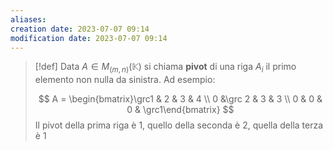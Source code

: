 ```yaml
---
aliases: 
creation date: 2023-07-07 09:14
modification date: 2023-07-07 09:14
---
```


>[!def]
>Data $A \in M_{(m,n)}(\mathbb{K})$ si chiama **pivot** di una riga $A_{i}$ il primo elemento non nulla da sinistra. Ad esempio:
>
>$$ A = \begin{bmatrix}\grc1 & 2 & 3 & 4 \\
0 &\grc 2 & 3 & 3 \\
0 & 0 & 0 & \grc1\end{bmatrix} $$
>Il pivot della prima riga è 1, quello della seconda è 2, quella della terza è 1

